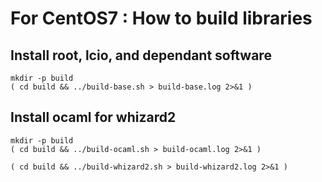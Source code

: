 # For CentOS7 : How to build libraries

## Install root, lcio, and dependant software

```
mkdir -p build
( cd build && ../build-base.sh > build-base.log 2>&1 )
```

## Install ocaml for whizard2

```
mkdir -p build
( cd build && ../build-ocaml.sh > build-ocaml.log 2>&1 )

( cd build && ../build-whizard2.sh > build-whizard2.log 2>&1 )

```
